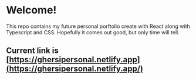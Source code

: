 # Welcome!
This repo contains my future personal porftolio create with React along with Typescript and CSS. Hopefully it comes out good, but only time will tell. 

## Current link is [https://ghersipersonal.netlify.app](https://ghersipersonal.netlify.app/)